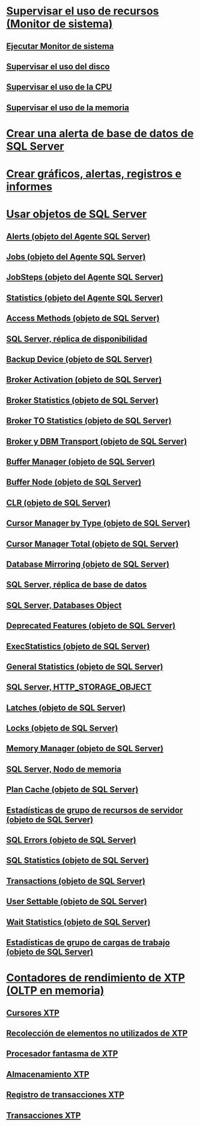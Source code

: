 # [Supervisar el uso de recursos (Monitor de sistema)](monitor-resource-usage-system-monitor.md)
## [Ejecutar Monitor de sistema](run-system-monitor.md)
## [Supervisar el uso del disco](monitor-disk-usage.md)
## [Supervisar el uso de la CPU](monitor-cpu-usage.md)
## [Supervisar el uso de la memoria](monitor-memory-usage.md)
# [Crear una alerta de base de datos de SQL Server](create-a-sql-server-database-alert.md)
# [Crear gráficos, alertas, registros e informes](create-charts-alerts-logs-and-reports.md)
# [Usar objetos de SQL Server](use-sql-server-objects.md)
## [Alerts (objeto del Agente SQL Server)](sql-server-agent-alerts-object.md)
## [Jobs (objeto del Agente SQL Server)](sql-server-agent-jobs-object.md)
## [JobSteps (objeto del Agente SQL Server)](sql-server-agent-jobsteps-object.md)
## [Statistics (objeto del Agente SQL Server)](sql-server-agent-statistics-object.md)
## [Access Methods (objeto de SQL Server)](sql-server-access-methods-object.md)
## [SQL Server, réplica de disponibilidad](sql-server-availability-replica.md)
## [Backup Device (objeto de SQL Server)](sql-server-backup-device-object.md)
## [Broker Activation (objeto de SQL Server)](sql-server-broker-activation-object.md)
## [Broker Statistics (objeto de SQL Server)](sql-server-broker-statistics-object.md)
## [Broker TO Statistics (objeto de SQL Server)](sql-server-broker-to-statistics-object.md)
## [Broker y DBM Transport (objeto de SQL Server)](sql-server-broker-dbm-transport-object.md)
## [Buffer Manager (objeto de SQL Server)](sql-server-buffer-manager-object.md)
## [Buffer Node (objeto de SQL Server)](sql-server-buffer-node.md)
## [CLR (objeto de SQL Server)](sql-server-clr-object.md)
## [Cursor Manager by Type (objeto de SQL Server)](sql-server-cursor-manager-by-type-object.md)
## [Cursor Manager Total (objeto de SQL Server)](sql-server-cursor-manager-total-object.md)
## [Database Mirroring (objeto de SQL Server)](sql-server-database-mirroring-object.md)
## [SQL Server, réplica de base de datos](sql-server-database-replica.md)
## [SQL Server, Databases Object](sql-server-databases-object.md)
## [Deprecated Features (objeto de SQL Server)](sql-server-deprecated-features-object.md)
## [ExecStatistics (objeto de SQL Server)](sql-server-execstatistics-object.md)
## [General Statistics (objeto de SQL Server)](sql-server-general-statistics-object.md)
## [SQL Server, HTTP_STORAGE_OBJECT](sql-server-http-storage-object.md)
## [Latches (objeto de SQL Server)](sql-server-latches-object.md)
## [Locks (objeto de SQL Server)](sql-server-locks-object.md)
## [Memory Manager (objeto de SQL Server)](sql-server-memory-manager-object.md)
## [SQL Server, Nodo de memoria](sql-server-memory-node.md)
## [Plan Cache (objeto de SQL Server)](sql-server-plan-cache-object.md)
## [Estadísticas de grupo de recursos de servidor (objeto de SQL Server)](sql-server-resource-pool-stats-object.md)
## [SQL Errors (objeto de SQL Server)](sql-server-sql-errors-object.md)
## [SQL Statistics (objeto de SQL Server)](sql-server-sql-statistics-object.md)
## [Transactions (objeto de SQL Server)](sql-server-transactions-object.md)
## [User Settable (objeto de SQL Server)](sql-server-user-settable-object.md)
## [Wait Statistics (objeto de SQL Server)](sql-server-wait-statistics-object.md)
## [Estadísticas de grupo de cargas de trabajo (objeto de SQL Server)](sql-server-workload-group-stats-object.md)
# [Contadores de rendimiento de XTP (OLTP en memoria)](sql-server-xtp-in-memory-oltp-performance-counters.md)
## [Cursores XTP](sql-server-xtp-cursors.md)
## [Recolección de elementos no utilizados de XTP](sql-server-xtp-garbage-collection.md)
## [Procesador fantasma de XTP](sql-server-xtp-phantom-processor.md)
## [Almacenamiento XTP](sql-server-xtp-storage.md)
## [Registro de transacciones XTP](sql-server-xtp-transaction-log.md)
## [Transacciones XTP](sql-server-xtp-transactions.md)
